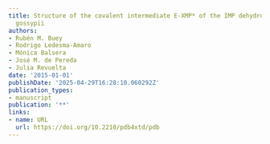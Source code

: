 ```yaml
---
title: Structure of the covalent intermediate E-XMP* of the IMP dehydrogenase of Ashbya
  gossypii
authors:
- Rubén M. Buey
- Rodrigo Ledesma‐Amaro
- Mónica Balsera
- José M. de Pereda
- Julia Revuelta
date: '2015-01-01'
publishDate: '2025-04-29T16:28:10.060292Z'
publication_types:
- manuscript
publication: '**'
links:
- name: URL
  url: https://doi.org/10.2210/pdb4xtd/pdb
---
```

